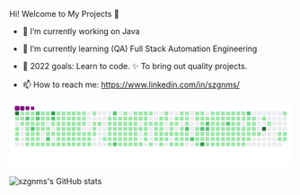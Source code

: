  Hi!  Welcome to My Projects 👋

- 🔭 I’m currently working on Java
- 🌱 I’m currently learning (QA) Full Stack Automation Engineering
- 💪 2022 goals: Learn to code. ✨ To bring out quality projects.

- 📫 How to reach me: https://www.linkedin.com/in/szgnms/


<img src="github-contribution-grid-snake.gif" width="auto">


![szgnms's GitHub stats](https://github-readme-stats.vercel.app/api?username=szgnms&show_icons=true&theme=dark)




